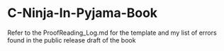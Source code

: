 # C-Ninja-In-Pyjama-Book
Refer to the ProofReading_Log.md for the template and my list of errors found in the public release draft of the book
